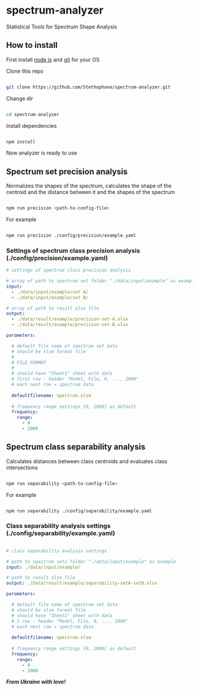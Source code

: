 # spectrum-analyzer
Statistical Tools for Spectrum Shape Analysis

## How to install

First install [node js](https://nodejs.org/en/download/) and [git](https://git-scm.com/downloads) for your OS

Clone this repo

```sh

git clone https://github.com/Stethophone/spectrum-analyzer.git

```

Change dir

```sh

cd spectrum-analyzer

```

Install dependencies

```sh

npm install

```


Now analyzer is ready to use

## Spectrum set precision analysis

Normalizes the shapes of the spectrum, calculates the shape of the centroid and the distance between it and the shapes of the spectrum

```sh

npm run precision <path-to-config-file>

```

For example

```sh

npm run precision ./config/precision/example.yaml

```

### Settings of spectrum class precision analysis (./config/precision/example.yaml)

```yaml
# settings of spectrum class precision analysis 

# array of path to spectrum set folder "./data/input/example" as example
input: 
  - ./data/input/example/set A/
  - ./data/input/example/set B/

# array of path to result xlsx file
output: 
  - ./data/result/example/precision-set-A.xlsx
  - ./data/result/example/precision-set-B.xlsx  

parameters:

  # default file name of spectrum set data
  # should be xlsm format file
  #
  # FILE FORMAT
  #
  # should have "Sheet1" sheet with data
  # first row - header "Model, File, 0, ..., 2000"
  # each next row = spectrum data 
  
  defaultfilename: spectrum.xlsm  
  
  # frequency range settings [0, 2000] as default
  frequency: 
    range:
      - 0
      - 2000
```      


## Spectrum class separability analysis

Calculates distances between class centroids and evaluates class intersections

```sh

npm run separability <path-to-config-file>

```

For example

```sh

npm run separability ./config/separability/example.yaml

```

### Class separability analysis settings (./config/separability/example.yaml)

```yaml

# class separability analysis settings 

# path to spectrum sets folder "./data/input/example" as example
input: ./data/input/example/ 

# path to result xlsx file
output: ./data/result/example/separability-setA-setB.xlsx  

parameters:

  # default file name of spectrum set data
  # should be xlsm format file
  # should have "Sheet1" sheet with data
  # 1 row - header "Model, File, 0, ..., 2000"
  # each next row = spectrum data 
  
  defaultfilename: spectrum.xlsm  
  
  # frequency range settings [0, 2000] as default
  frequency: 
    range:
      - 0 
      - 2000

```

***From Ukraine with love!***
